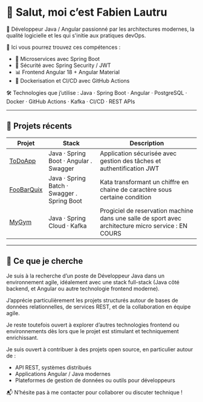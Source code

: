 # 👋 Salut, moi c’est Fabien Lautru

🎯 Développeur Java / Angular passionné par les architectures modernes, la qualité logicielle et les qui s'initie aux pratiques devOps.

💼 Ici vous pourrez trouvez ces compétences :
- 🧩 Microservices avec Spring Boot
- 🔐 Sécurité avec Spring Security / JWT
- 📊 Frontend Angular 18 + Angular Material
- 🐳 Dockerisation et CI/CD avec GitHub Actions

🛠️ Technologies que j’utilise :
Java · Spring Boot · Angular · PostgreSQL · Docker · GitHub Actions · Kafka · CI/CD · REST APIs

---

## 🚀 Projets récents

| Projet | Stack | Description |
|--------|-------|-------------|
| [ToDoApp](https://github.com/flautru/ToDoApp) | Java · Spring Boot · Angular . Swagger | Application sécurisée avec gestion des tâches et authentification JWT |
| [FooBarQuix](https://github.com/flautru/fooBarQuix) | Java · Spring Batch · Swagger . Spring Boot | Kata transformant un chiffre en chaine de caractère sous certaine condition |
| [MyGym](https://github.com/flautru/MyGym) | Java · Spring Cloud · Kafka | Progiciel de reservation machine dans une salle de sport avec architecture micro service : EN COURS |

---

## 🧠 Ce que je cherche
 Je suis à la recherche d’un poste de Développeur Java dans un environnement agile, idéalement avec une stack full-stack (Java côté backend, et Angular ou autre technologie frontend moderne).

J’apprécie particulièrement les projets structurés autour de bases de données relationnelles, de services REST, et de la collaboration en équipe agile.

Je reste toutefois ouvert à explorer d’autres technologies frontend ou environnements dès lors que le projet est stimulant et techniquement enrichissant.


Je suis ouvert à contribuer à des projets open source, en particulier autour de :
- API REST, systèmes distribués
- Applications Angular / Java modernes
- Plateformes de gestion de données ou outils pour développeurs

📬 N’hésite pas à me contacter pour collaborer ou discuter technique !
